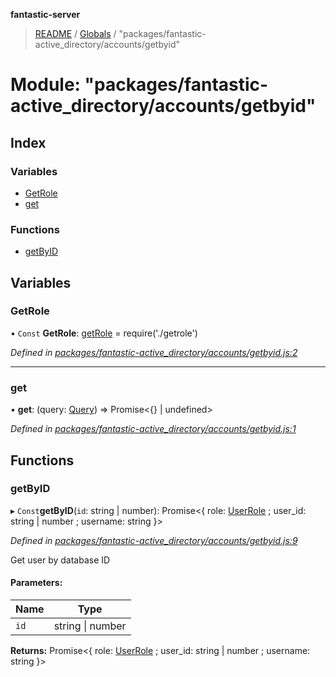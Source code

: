 **fantastic-server**

> [README](../README.md) / [Globals](../globals.md) / "packages/fantastic-active_directory/accounts/getbyid"

# Module: "packages/fantastic-active_directory/accounts/getbyid"

## Index

### Variables

* [GetRole](_packages_fantastic_active_directory_accounts_getbyid_.md#getrole)
* [get](_packages_fantastic_active_directory_accounts_getbyid_.md#get)

### Functions

* [getByID](_packages_fantastic_active_directory_accounts_getbyid_.md#getbyid)

## Variables

### GetRole

• `Const` **GetRole**: [getRole](_packages_fantastic_active_directory_accounts_getrole_.md#getrole) = require('./getrole')

*Defined in [packages/fantastic-active_directory/accounts/getbyid.js:2](https://github.com/besimorhino/project-fantastic/blob/a9b4b41/packages/fantastic-active_directory/accounts/getbyid.js#L2)*

___

### get

•  **get**: (query: [Query](_packages_fantastic_utils_db_types_d_.md#query)) => Promise\<{} \| undefined>

*Defined in [packages/fantastic-active_directory/accounts/getbyid.js:1](https://github.com/besimorhino/project-fantastic/blob/a9b4b41/packages/fantastic-active_directory/accounts/getbyid.js#L1)*

## Functions

### getByID

▸ `Const`**getByID**(`id`: string \| number): Promise\<{ role: [UserRole](_packages_fantastic_utils_types_d_.md#userrole) ; user_id: string \| number ; username: string  }>

*Defined in [packages/fantastic-active_directory/accounts/getbyid.js:9](https://github.com/besimorhino/project-fantastic/blob/a9b4b41/packages/fantastic-active_directory/accounts/getbyid.js#L9)*

Get user by database ID

#### Parameters:

Name | Type |
------ | ------ |
`id` | string \| number |

**Returns:** Promise\<{ role: [UserRole](_packages_fantastic_utils_types_d_.md#userrole) ; user_id: string \| number ; username: string  }>
